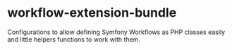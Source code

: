 # workflow-extension-bundle
Configurations to allow defining Symfony Workflows as PHP classes easily and little helpers functions to work with them.
